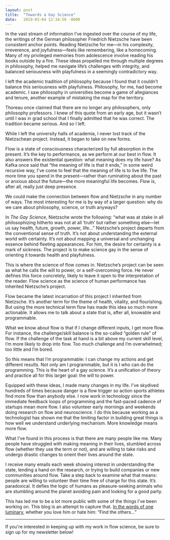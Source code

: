 ```yaml
---
layout: post
title:  "Towards a Gay Science"
date:   2019-03-04 12:34:56 -0600
---
```


In the vast stream of information I’ve ingested over the course of my life, the writings of the German philosopher Friedrich Nietzsche have been consistent anchor points.  Reading Nietzsche for me—in his complexity, irreverence, and joyfulness—feels like remembering, like a homecoming. Many of my privileged memories from adolescence involve reading his books outside by a fire.  These ideas propelled me through multiple degrees in philosophy, helped me navigate life’s challenges with integrity, and balanced seriousness with playfulness in a seemingly contradictory way.

I left the academic tradition of philosophy because I found that it couldn’t balance this seriousness with playfulness.  Philosophy, for me, had become academic.  I saw philosophy in universities become a game of allegiances and tenure, another example of mistaking the map for the territory.  

Thoreau once claimed that there are no longer any philosophers, only philosophy professors.  I knew of this quote from an early age, but it wasn’t until I was in grad school that I finally admitted that he was correct.  The tradition became serious.  And so I left.

While I left the university halls of academia, I never lost track of the Nietzschean project.  Instead, it began to take on new forms.

Flow is a state of consciousness characterized by full absorption in the present.  It’s the key to performance, as we perform at our best in flow.  It also answers the existential question: what meaning does my life have?  As Kafka once said that “the meaning of life is that it ends,” in some weird recursive way, I've come to feel that the meaning of life is to live life.  The more time you spend in the present—rather than ruminating about the past or anxious about the future—the more meaningful life becomes.  Flow is, after all, really just deep presence.

We could make the connection between flow and Nietzsche in any number of ways.  The most interesting for me is by way of a larger question: why do we care about philosophy, science, or truth anyways?  

In _The Gay Science_, Nietzsche wrote the following: “what was at stake in all philosophizing hitherto was not at all ‘truth’ but rather something else—let us say health, future, growth, power, life…”  Nietzsche’s project departs from the conventional sense of truth.  It’s not about understanding the external world with certainty.  It’s not about mapping a universal and unchanging essence behind fleeting appearances.  For him, the desire for certainty is a mark of sickness.  The project is to make science gay in the sense of orienting it towards health and playfulness.

This is where the science of flow comes in.  Nietzsche’s project can be seen as what he calls the will to power, or a self-overcoming force.  He never defines this force concretely, likely to leave it open to the interpretation of the reader.  Flow science as the science of human performance has inherited Nietzsche’s project.

Flow became the latest incarnation of this project I inherited from Nietzsche.  It’s another term for the theme of health, vitality, and flourishing.  But using the more technical term flow has made this idea so much more actionable.  It allows me to talk about a state that is, after all, knowable and programmable.

What we know about flow is that if I change different inputs, I get more flow.  For instance, the challenge/skill balance is the so-called “golden rule” of flow.  If the challenge of the task at hand is a bit above my current skill level, I’m more likely to drop into flow.  Too much challenge and I’m overwhelmed; too little and I’m bored.

So this means that I’m programmable: I can change my actions and get different results.  Not only am I programmable, but it is I who can do the programming.  This is the heart of a gay science. It’s a unification of theory and practice all for this larger goal: the will to power.

Equipped with these ideas, I made many changes in my life.  I've skydived hundreds of times because danger is a flow trigger so action sports athletes find more flow than anybody else.  I now work in technology since the immediate feedback loops of programming and the fast-paced cadence of startups mean more flow.  I also volunteer early mornings and weekends doing research on flow and neuroscience.  I do this because working as a technologist has shown me that the limiting factor in building great things is how well we understand underlying mechanism.  More knowledge means more flow.

What I’ve found in this process is that there are many people like me.  Many people have struggled with making meaning in their lives, stumbled across flow (whether they use the term or not), and are willing to take risks and undergo drastic changes to orient their lives around the state.  

I receive many emails each week showing interest in understanding the state, lending a hand on the research, or trying to build companies or new communities around flow.  Take a step back to examine what that means: people are willing to volunteer their time free of charge for this state.  It’s paradoxical.  It defies the logic of humans as pleasure-seeking animals who are stumbling around the planet avoiding pain and looking for a good party.

This has led me to be a lot more public with some of the things I’ve been working on.  This blog is an attempt to capture that.  <a href="https://www.goodreads.com/quotes/514216-admit-it-you-aren-t-like-them-you-re-not-even-close" target="_blank">In the words of one luminary</a>, whether you love him or hate him: “Find the others…”


--------

If you're interested in keeping up with my work in flow science, be sure to sign up for my newsletter below!
